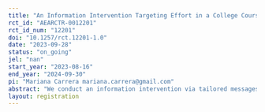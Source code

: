```yaml
---
title: "An Information Intervention Targeting Effort in a College Course"
rct_id: "AEARCTR-0012201"
rct_id_num: "12201"
doi: "10.1257/rct.12201-1.0"
date: "2023-09-28"
status: "on_going"
jel: "nan"
start_year: "2023-08-16"
end_year: "2024-09-30"
pi: "Mariana Carrera mariana.carrera@gmail.com"
abstract: "We conduct an information intervention via tailored messages sent to students of a large introductory course at a public university. Messages reference the student's observed assignment completion, thus far in the course, and provide statistics on the typical passing rates of students on that trajectory in the past. Outcome variables studied will be the number of subsequent assignments successfully completed on time and the  subjective expectations, halfway through the semester, of own future assignment completion in the second half of the course."
layout: registration
---
```


